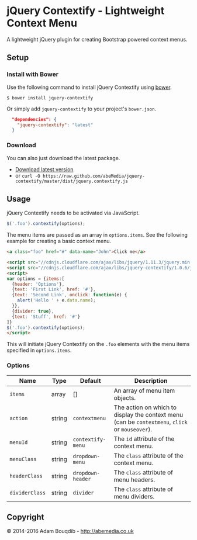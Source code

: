 # jQuery Contextify - Lightweight Context Menu

A lightweight jQuery plugin for creating Bootstrap powered context menus.

## Setup

### Install with Bower

Use the following command to install jQuery Contextify using [bower](https://github.com/twitter/bower).

```
$ bower install jquery-contextify
```

Or simply add `jquery-contextify` to your project's `bower.json`.

``` json
  "dependencies": {
    "jquery-contextify": "latest"
  }
```

### Download

You can also just download the latest package.

- [Download latest version](https://github.com/abeMedia/jquery-contextify/archive/master.zip)
- or `curl -O https://raw.github.com/abeMedia/jquery-contextify/master/dist/jquery.contextify.js`


## Usage

jQuery Contextify needs to be activated via JavaScript.

```js
$('.foo').contextify(options);
```
The menu items are passed as an array in `options.items`. See the following example for creating a basic context menu.

```html
<a class="foo" href="#" data-name="John">Click me</a>

<script src="//cdnjs.cloudflare.com/ajax/libs/jquery/1.11.3/jquery.min.js"></script>
<script src="//cdnjs.cloudflare.com/ajax/libs/jquery-contextify/1.0.6/jquery.contextify.min.js"></script>
<script>
var options = {items:[
  {header: 'Options'},
  {text: 'First Link', href: '#'},
  {text: 'Second Link', onclick: function(e) {
    alert('Hello ' + e.data.name);
  }},
  {divider: true},
  {text: 'Stuff', href: '#'}
]}
$('.foo').contextify(options);
</script>
```
This will initiate jQuery Contextify on the `.foo` elements with the menu items specified in `options.items`.


### Options

| Name      | Type | Default | Description |
|-----------|------|---------|-------------|
| `items`  | array  | [] | An array of menu item objects. |
| `action`  | string  | `contextmenu` | The action on which to display the context menu (can be `contextmenu`, `click` or `mouseover`). |
| `menuId` | string | `contextify-menu` | The `id` attribute of the context menu. |
| `menuClass` | string | `dropdown-menu` | The `class` attribute of the context menu. |
| `headerClass` | string | `dropdown-header` | The `class` attribute of menu headers. |
| `dividerClass` | string | `divider` | The `class` attribute of menu dividers. |


## Copyright

&copy; 2014-2016 Adam Bouqdib - http://abemedia.co.uk
